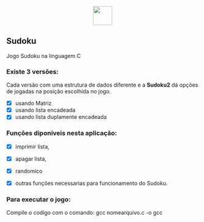 <p align="center"><img src="https://1.bp.blogspot.com/-01ThfbHBmw4/WlC7rq65opI/AAAAAAAAHgs/5QWw8Vf4k-EPx6L5nfwEfbLnF6OW7D48wCLcBGAs/s1600/linguagem-c.png" width="50"></p>

## Sudoku
Jogo Sudoku na linguagem C




### Existe 3 versões:

Cada versão com uma estrutura de dados diferente e a <b>Sudoku2</b> dá opções de jogadas na posição escolhida no jogo.

- [x] usando Matriz
- [x] usando lista encadeada 
- [x] usando lista duplamente encadeada

### Funções diponiveis nesta aplicação:

- [x] imprimir lista,
- [x] apagar lista,
- [x] randomico
- [x] outras funções necessarias para funcionamento do Sudoku.

 


### Para executar o jogo:

 Compile o codigo com o comando:  gcc nomearquivo.c -o gcc

